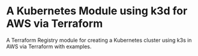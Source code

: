 # A Kubernetes Module using k3d for AWS via Terraform

A Terraform Registry module for creating a Kubernetes cluster using k3s in AWS via Terraform with examples.
